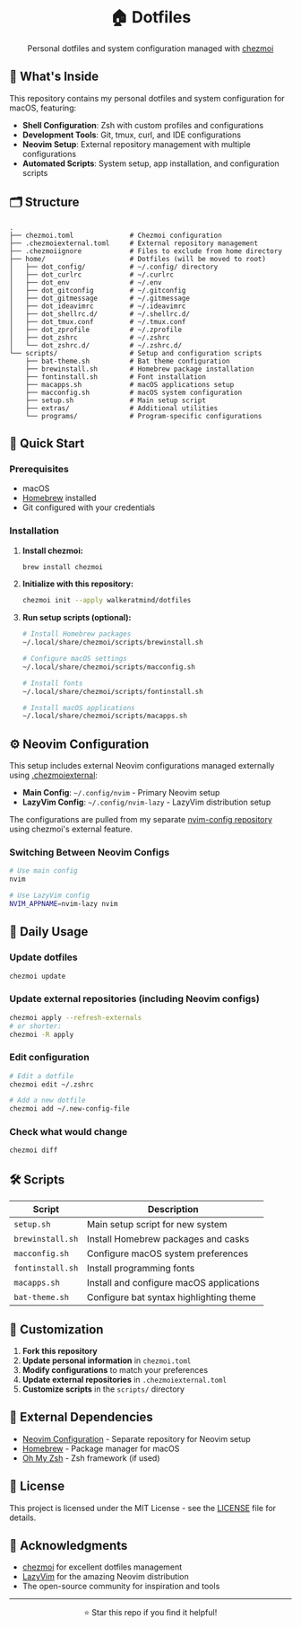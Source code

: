 <div align="center">
  <h1>🏠 Dotfiles</h1>
  <p>Personal dotfiles and system configuration managed with <a href="https://chezmoi.io">chezmoi</a></p>
</div>

## 📁 What's Inside

This repository contains my personal dotfiles and system configuration for macOS, featuring:

- **Shell Configuration**: Zsh with custom profiles and configurations
- **Development Tools**: Git, tmux, curl, and IDE configurations
- **Neovim Setup**: External repository management with multiple configurations
- **Automated Scripts**: System setup, app installation, and configuration scripts

## 🗂️ Structure

```
.
├── chezmoi.toml              # Chezmoi configuration
├── .chezmoiexternal.toml     # External repository management
├── .chezmoiignore            # Files to exclude from home directory
├── home/                     # Dotfiles (will be moved to root)
│   ├── dot_config/           # ~/.config/ directory
│   ├── dot_curlrc            # ~/.curlrc
│   ├── dot_env               # ~/.env
│   ├── dot_gitconfig         # ~/.gitconfig
│   ├── dot_gitmessage        # ~/.gitmessage
│   ├── dot_ideavimrc         # ~/.ideavimrc
│   ├── dot_shellrc.d/        # ~/.shellrc.d/
│   ├── dot_tmux.conf         # ~/.tmux.conf
│   ├── dot_zprofile          # ~/.zprofile
│   ├── dot_zshrc             # ~/.zshrc
│   └── dot_zshrc.d/          # ~/.zshrc.d/
└── scripts/                  # Setup and configuration scripts
    ├── bat-theme.sh          # Bat theme configuration
    ├── brewinstall.sh        # Homebrew package installation
    ├── fontinstall.sh        # Font installation
    ├── macapps.sh            # macOS applications setup
    ├── macconfig.sh          # macOS system configuration
    ├── setup.sh              # Main setup script
    ├── extras/               # Additional utilities
    └── programs/             # Program-specific configurations
```

## 🚀 Quick Start

### Prerequisites

- macOS
- [Homebrew](https://brew.sh/) installed
- Git configured with your credentials

### Installation

1. **Install chezmoi:**
   ```bash
   brew install chezmoi
   ```

2. **Initialize with this repository:**
   ```bash
   chezmoi init --apply walkeratmind/dotfiles
   ```

3. **Run setup scripts (optional):**
   ```bash
   # Install Homebrew packages
   ~/.local/share/chezmoi/scripts/brewinstall.sh
   
   # Configure macOS settings
   ~/.local/share/chezmoi/scripts/macconfig.sh
   
   # Install fonts
   ~/.local/share/chezmoi/scripts/fontinstall.sh
   
   # Install macOS applications
   ~/.local/share/chezmoi/scripts/macapps.sh
   ```

## ⚙️ Neovim Configuration

This setup includes external Neovim configurations managed externally using [.chezmoiexternal](.chezmoiexternal.toml):

- **Main Config**: `~/.config/nvim` - Primary Neovim setup
- **LazyVim Config**: `~/.config/nvim-lazy` - LazyVim distribution setup

The configurations are pulled from my separate [nvim-config repository](https://github.com/walkeratmind/nvim) using chezmoi's external feature.

### Switching Between Neovim Configs

```bash
# Use main config
nvim

# Use LazyVim config
NVIM_APPNAME=nvim-lazy nvim
```

## 🔄 Daily Usage

### Update dotfiles
```bash
chezmoi update
```

### Update external repositories (including Neovim configs)
```bash
chezmoi apply --refresh-externals
# or shorter:
chezmoi -R apply
```

### Edit configuration
```bash
# Edit a dotfile
chezmoi edit ~/.zshrc

# Add a new dotfile
chezmoi add ~/.new-config-file
```

### Check what would change
```bash
chezmoi diff
```

## 🛠️ Scripts

| Script | Description |
|--------|-------------|
| `setup.sh` | Main setup script for new system |
| `brewinstall.sh` | Install Homebrew packages and casks |
| `macconfig.sh` | Configure macOS system preferences |
| `fontinstall.sh` | Install programming fonts |
| `macapps.sh` | Install and configure macOS applications |
| `bat-theme.sh` | Configure bat syntax highlighting theme |

## 📝 Customization

1. **Fork this repository**
2. **Update personal information** in `chezmoi.toml`
3. **Modify configurations** to match your preferences
4. **Update external repositories** in `.chezmoiexternal.toml`
5. **Customize scripts** in the `scripts/` directory

## 🔗 External Dependencies

- [Neovim Configuration](https://github.com/walkeratmind/nvim-config) - Separate repository for Neovim setup
- [Homebrew](https://brew.sh/) - Package manager for macOS
- [Oh My Zsh](https://ohmyz.sh/) - Zsh framework (if used)

## 📄 License

This project is licensed under the MIT License - see the [LICENSE](LICENSE) file for details.

## 🙏 Acknowledgments

- [chezmoi](https://chezmoi.io) for excellent dotfiles management
- [LazyVim](https://lazyvim.org) for the amazing Neovim distribution
- The open-source community for inspiration and tools

---

<div align="center">
  <p>⭐ Star this repo if you find it helpful!</p>
</div>
